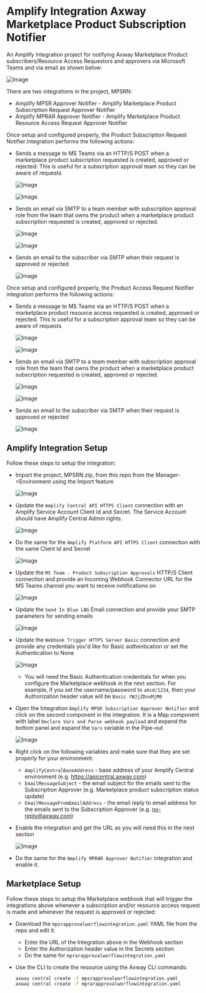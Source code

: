 # Amplify Integration Axway Marketplace Product Subscription Notifier

An Amplify Integration project for notifying Axway Marketplace Product subscribers/Resource Access Requestors and approvers via Microsoft Teams and via email as shown below:

![Image](https://i.imgur.com/tPY1nHD.png)


There are two integrations in the project, MPSRN:
* Amplify MPSR Approver Notifier - Amplify Marketplace Product Subscription Request Approver Notifier
* Amplify MPRAR Approver Notifier - Amplify Marketplace Product Resource Access Request Approver Notifier

Once setup and configured properly, the Product Subscription Request Notifier integration performs the following actions:

* Sends a message to MS Teams via an HTTP/S POST when a marketplace product subscription requested is created, approved or rejected. This is useful for a subscription approval team so they can be aware of requests

  ![Image](https://i.imgur.com/SQVCTgd.png)

  ![Image](https://i.imgur.com/zjBRQgf.png)

* Sends an email via SMTP to a team member with subscription approval role from the team that owns the product when a marketplace product subscription requested is created, approved or rejected.

  ![Image](https://i.imgur.com/nyC701A.png)

  ![Image](https://i.imgur.com/PPtTppG.png)

* Sends an email to the subscriber via SMTP when their request is approved or rejected

  ![Image](https://i.imgur.com/pnyOvNy.png)

Once setup and configured properly, the Product Access Request Notifier integration performs the following actions:

* Sends a message to MS Teams via an HTTP/S POST when a marketplace product resource access requested is created, approved or rejected. This is useful for a subscription approval team so they can be aware of requests

  ![Image](https://i.imgur.com/oLaDI2w.png)

  ![Image](https://i.imgur.com/FO9Sqlh.png)

* Sends an email via SMTP to a team member with subscription approval role from the team that owns the product when a marketplace product subscription requested is created, approved or rejected.

  ![Image](https://i.imgur.com/Rwa39Nl.png)

  ![Image](https://i.imgur.com/Pqx2T0n.png)

* Sends an email to the subscriber via SMTP when their request is approved or rejected

  ![Image](https://i.imgur.com/Z1LWbS6.png)

## Amplify Integration Setup

Follow these steps to setup the integration:

* Import the project, MPSRN.zip, from this repo from the Manager->Environment using the Import feature

  ![Image](https://i.imgur.com/SIuOrGQ.png)

* Update the `Amplify Central API HTTPS Client` connection with an Amplify Service Account Client Id and Secret. The Service Account should have Amplify Central Admin rights.

  ![Image](https://i.imgur.com/SxoOkP2.png)

* Do the same for the `Amplify Platform API HTTPS Client` connection with the same Client Id and Secret

  ![Image](https://i.imgur.com/57h8TC8.png)

* Update the `MS Team - Product Subscription Approvals` HTTP/S Client connection and provide an Incoming Webhook Connector URL for the MS Teams channel you want to receive notifications on

  ![Image](https://i.imgur.com/xW06WzE.png)

* Update the `Send In Blue LBG` Email connection and provide your SMTP parameters for sending emails

  ![Image](https://i.imgur.com/KPqZuGf.png)

* Update the `Webhook Trigger HTTPS Server Basic` connection and provide any credentials you'd like for Basic authentication or set the Authentication to None

  ![Image](https://i.imgur.com/sOlSArk.png)
  * You will need the Basic Authentication credentials for when you configure the Marketplace webhook in the next section. For example, if you set the username/password to `abcd/1234`, then your Authorization header value will be `Basic YWJjZDoxMjM0`

* Open the Integration `Amplify MPSR Subscription Approver Notifier` and click on the second component in the integration. It is a Map component with label `Declare Vars and Parse webhook payload` and expand the bottom panel and expand the `Vars` variable in the Pipe-out

  ![Image](https://i.imgur.com/b2vGMxo.png)

* Right click on the following variables and make sure that they are set properly for your environment:
  * `AmplifyCentralBaseAddress` - base address of your Amplify Central environment (e.g. https://apicentral.axway.com)
  * `EmailMessageSubject` - the email subject for the emails sent to the Subscription Approver (e.g. Marketplace product subscription status update)
  * `EmailMessageFromEmailAddress` - the email reply to email address for the emails sent to the Subscription Approver (e.g. no-reply@axway.com)
* Enable the integration and get the URL as you will need this in the next section

  ![Image](https://i.imgur.com/4lGyYXP.png)

* Do the same for the `Amplify MPRAR Approver Notifier` integration and enable it.


## Marketplace Setup

Follow these steps to setup the Marketplace webhook that will trigger the integrations above whenever a subscription and/or resource access request is made and whenever the request is approved or rejected:

* Download the `mpsrapprovalworflowintegration.yaml` YAML file from the repo and edit it:
  * Enter the URL of the Integration above in the Webhook section
  * Enter the Authorization header value in the Secrets section
  * Do the same for `mprarapprovalworflowintegration.yaml`
* Use the CLI to create the resource using the Axway CLI commands:

  ```bash
  axway central create -f mpsrapprovalworflowintegration.yaml
  axway central create -f mprarapprovalworflowintegration.yaml
  ```
